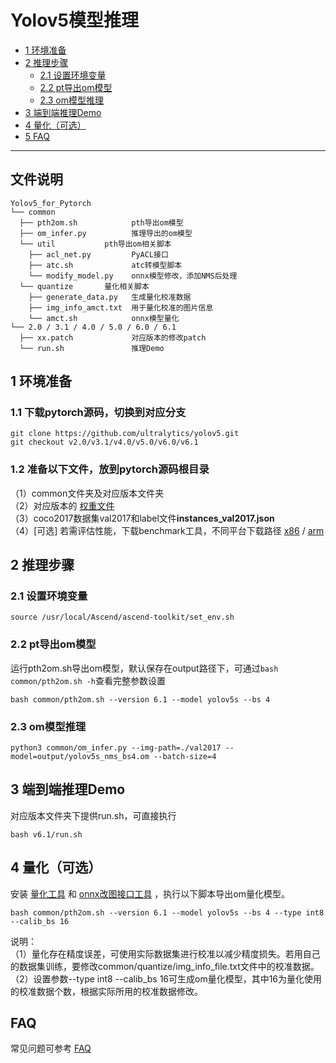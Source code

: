 # Yolov5模型推理

-   [1 环境准备](#1-环境准备)
-   [2 推理步骤](#2-推理步骤)
	-   [2.1 设置环境变量](#21-设置环境变量)
	-   [2.2 pt导出om模型](#22-pt导出om模型)
	-   [2.3 om模型推理](#23-om模型推理)
-   [3 端到端推理Demo](#3-端到端推理Demo)
-   [4 量化（可选）](#4-量化（可选）)
-   [5 FAQ](#5-FAQ)

------


## 文件说明
```
Yolov5_for_Pytorch
└── common
  ├── pth2om.sh            pth导出om模型
  ├── om_infer.py          推理导出的om模型
  └── util           pth导出om相关脚本
    ├── acl_net.py         PyACL接口
    ├── atc.sh             atc转模型脚本
    └── modify_model.py    onnx模型修改，添加NMS后处理
  └── quantize       量化相关脚本
    ├── generate_data.py   生成量化校准数据
    ├── img_info_amct.txt  用于量化校准的图片信息
    └── amct.sh            onnx模型量化
└── 2.0 / 3.1 / 4.0 / 5.0 / 6.0 / 6.1 
  ├── xx.patch             对应版本的修改patch
  └── run.sh               推理Demo
```

## 1 环境准备

### 1.1 下载pytorch源码，切换到对应分支
```shell
git clone https://github.com/ultralytics/yolov5.git
git checkout v2.0/v3.1/v4.0/v5.0/v6.0/v6.1
```

### 1.2 准备以下文件，放到pytorch源码根目录

（1）common文件夹及对应版本文件夹  
（2）对应版本的 [权重文件](https://github.com/ultralytics/yolov5/tags)  
（3）coco2017数据集val2017和label文件**instances_val2017.json**    
（4）[可选] 若需评估性能，下载benchmark工具，不同平台下载路径 [x86](https://support.huawei.com/enterprise/zh/software/255327333-ESW2000481524) / [arm](https://support.huawei.com/enterprise/zh/software/255327333-ESW2000481500)


## 2 推理步骤

### 2.1 设置环境变量
```shell
source /usr/local/Ascend/ascend-toolkit/set_env.sh
```

### 2.2 pt导出om模型
运行pth2om.sh导出om模型，默认保存在output路径下，可通过`bash common/pth2om.sh -h`查看完整参数设置
```shell
bash common/pth2om.sh --version 6.1 --model yolov5s --bs 4
```

### 2.3 om模型推理
```shell
python3 common/om_infer.py --img-path=./val2017 --model=output/yolov5s_nms_bs4.om --batch-size=4
```


## 3   端到端推理Demo
对应版本文件夹下提供run.sh，可直接执行
```shell
bash v6.1/run.sh  
```


## 4 量化（可选）
安装 [量化工具](https://www.hiascend.com/document/detail/zh/CANNCommunityEdition/51RC2alpha005/developmenttools/devtool/atlasamctonnx_16_0011.html) 和 [onnx改图接口工具](https://gitee.com/peng-ao/om_gener) ，执行以下脚本导出om量化模型。
```shell
bash common/pth2om.sh --version 6.1 --model yolov5s --bs 4 --type int8 --calib_bs 16
```
说明：  
（1）量化存在精度误差，可使用实际数据集进行校准以减少精度损失。若用自己的数据集训练，要修改common/quantize/img_info_file.txt文件中的校准数据。  
（2）设置参数--type int8 --calib_bs 16可生成om量化模型，其中16为量化使用的校准数据个数，根据实际所用的校准数据修改。  


## FAQ
常见问题可参考 [FAQ](FAQ.md)